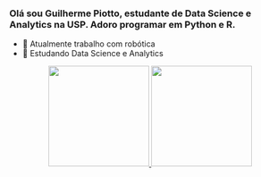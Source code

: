 ### Olá sou Guilherme Piotto, estudante de Data Science e Analytics na USP. Adoro programar em Python e R. 

- 🔭 Atualmente trabalho com robótica
- 📓 Estudando Data Science e Analytics 

<div align="center">
  <a href="https://github.com/GuilhermePiotto">
  <img height="180em" src="https://github-readme-stats.vercel.app/api?username=GuilhermePiotto&show_icons=true&theme=dark&include_all_commits=true&count_private=true"/>
  <img height="180em" src="https://github-readme-stats.vercel.app/api/top-langs/?username=GuilhermePiotto&layout=compact&langs_count=7&theme=dark"/>
</div>
